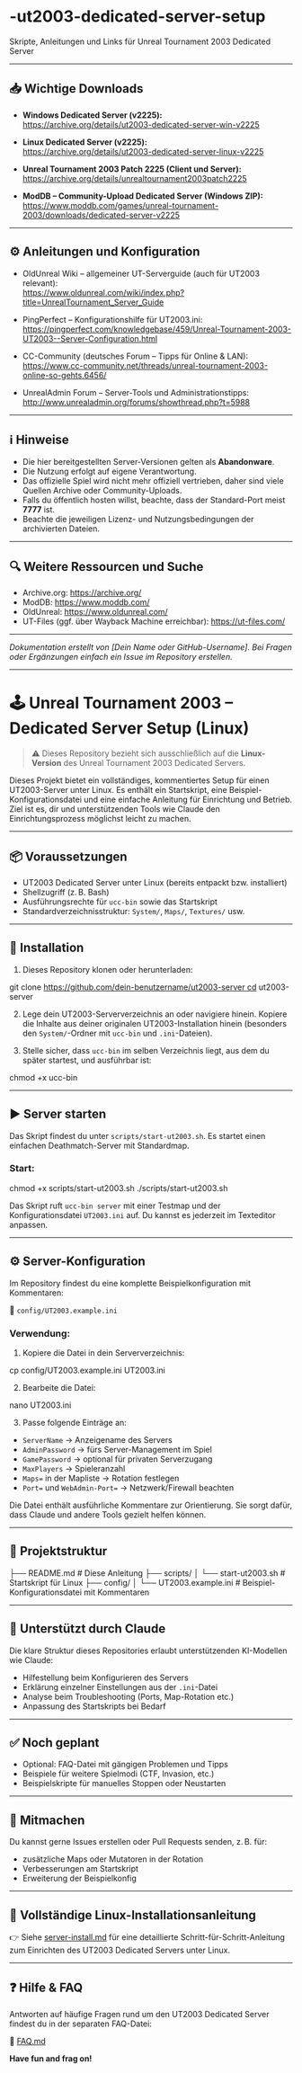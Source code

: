 # -ut2003-dedicated-server-setup
Skripte, Anleitungen und Links für Unreal Tournament 2003 Dedicated Server

---

## 📥 Wichtige Downloads

- **Windows Dedicated Server (v2225):**  
  https://archive.org/details/ut2003-dedicated-server-win-v2225

- **Linux Dedicated Server (v2225):**  
  https://archive.org/details/ut2003-dedicated-server-linux-v2225

- **Unreal Tournament 2003 Patch 2225 (Client und Server):**  
  https://archive.org/details/unrealtournament2003patch2225

- **ModDB – Community-Upload Dedicated Server (Windows ZIP):**  
  https://www.moddb.com/games/unreal-tournament-2003/downloads/dedicated-server-v2225

---

## ⚙️ Anleitungen und Konfiguration

- OldUnreal Wiki – allgemeiner UT-Serverguide (auch für UT2003 relevant):  
  https://www.oldunreal.com/wiki/index.php?title=UnrealTournament_Server_Guide

- PingPerfect – Konfigurationshilfe für UT2003.ini:  
  https://pingperfect.com/knowledgebase/459/Unreal-Tournament-2003-UT2003--Server-Configuration.html

- CC-Community (deutsches Forum – Tipps für Online & LAN):  
  https://www.cc-community.net/threads/unreal-tournament-2003-online-so-gehts.6456/

- UnrealAdmin Forum – Server-Tools und Administrationstipps:  
  http://www.unrealadmin.org/forums/showthread.php?t=5988

---

## ℹ️ Hinweise

- Die hier bereitgestellten Server-Versionen gelten als **Abandonware**.
- Die Nutzung erfolgt auf eigene Verantwortung.
- Das offizielle Spiel wird nicht mehr offiziell vertrieben, daher sind viele Quellen Archive oder Community-Uploads.
- Falls du öffentlich hosten willst, beachte, dass der Standard-Port meist **7777** ist.
- Beachte die jeweiligen Lizenz- und Nutzungsbedingungen der archivierten Dateien.

---

## 🔍 Weitere Ressourcen und Suche

- Archive.org: https://archive.org/
- ModDB: https://www.moddb.com/
- OldUnreal: https://www.oldunreal.com/
- UT-Files (ggf. über Wayback Machine erreichbar): https://ut-files.com/

---

*Dokumentation erstellt von [Dein Name oder GitHub-Username].*
*Bei Fragen oder Ergänzungen einfach ein Issue im Repository erstellen.*


---

# 🕹️ Unreal Tournament 2003 – Dedicated Server Setup (Linux)

> ⚠️ Dieses Repository bezieht sich ausschließlich auf die **Linux-Version** des Unreal Tournament 2003 Dedicated Servers.

Dieses Projekt bietet ein vollständiges, kommentiertes Setup für einen UT2003-Server unter Linux. Es enthält ein Startskript, eine Beispiel-Konfigurationsdatei und eine einfache Anleitung für Einrichtung und Betrieb. Ziel ist es, dir und unterstützenden Tools wie Claude den Einrichtungsprozess möglichst leicht zu machen.

---

## 📦 Voraussetzungen

- UT2003 Dedicated Server unter Linux (bereits entpackt bzw. installiert)
- Shellzugriff (z. B. Bash)
- Ausführungsrechte für `ucc-bin` sowie das Startskript
- Standardverzeichnisstruktur: `System/`, `Maps/`, `Textures/` usw.

---

## 🚀 Installation

1. Dieses Repository klonen oder herunterladen:

git clone https://github.com/dein-benutzername/ut2003-server cd ut2003-server



2. Lege dein UT2003-Serververzeichnis an oder navigiere hinein. Kopiere die Inhalte aus deiner originalen UT2003-Installation hinein (besonders den `System/`-Ordner mit `ucc-bin` und `.ini`-Dateien).

3. Stelle sicher, dass `ucc-bin` im selben Verzeichnis liegt, aus dem du später startest, und ausführbar ist:

chmod +x ucc-bin


---

## ▶️ Server starten

Das Skript findest du unter `scripts/start-ut2003.sh`. Es startet einen einfachen Deathmatch-Server mit Standardmap.

### Start:

chmod +x scripts/start-ut2003.sh ./scripts/start-ut2003.sh


Das Skript ruft `ucc-bin server` mit einer Testmap und der Konfigurationsdatei `UT2003.ini` auf. Du kannst es jederzeit im Texteditor anpassen.

---

## ⚙️ Server-Konfiguration

Im Repository findest du eine komplette Beispielkonfiguration mit Kommentaren:

🔧 `config/UT2003.example.ini`

### Verwendung:

1. Kopiere die Datei in dein Serververzeichnis:

cp config/UT2003.example.ini UT2003.ini


2. Bearbeite die Datei:

nano UT2003.ini


3. Passe folgende Einträge an:
- `ServerName` → Anzeigename des Servers
- `AdminPassword` → fürs Server-Management im Spiel
- `GamePassword` → optional für privaten Serverzugang
- `MaxPlayers` → Spieleranzahl
- `Maps=` in der Mapliste → Rotation festlegen
- `Port=` und `WebAdmin-Port=` → Netzwerk/Firewall beachten

Die Datei enthält ausführliche Kommentare zur Orientierung. Sie sorgt dafür, dass Claude und andere Tools gezielt helfen können.

---

## 📁 Projektstruktur

├── README.md                     # Diese Anleitung ├── scripts/ │   └── start-ut2003.sh           # Startskript für Linux ├── config/ │   └── UT2003.example.ini        # Beispiel-Konfigurationsdatei mit Kommentaren


---

## 🧠 Unterstützt durch Claude

Die klare Struktur dieses Repositories erlaubt unterstützenden KI-Modellen wie Claude:

- Hilfestellung beim Konfigurieren des Servers
- Erklärung einzelner Einstellungen aus der `.ini`-Datei
- Analyse beim Troubleshooting (Ports, Map-Rotation etc.)
- Anpassung des Startskripts bei Bedarf

---

## ✅ Noch geplant

- Optional: FAQ-Datei mit gängigen Problemen und Tipps
- Beispiele für weitere Spielmodi (CTF, Invasion, etc.)
- Beispielskripte für manuelles Stoppen oder Neustarten

---

## 💬 Mitmachen

Du kannst gerne Issues erstellen oder Pull Requests senden, z. B. für:

- zusätzliche Maps oder Mutatoren in der Rotation
- Verbesserungen am Startskript
- Erweiterung der Beispielkonfig

---

## 🔧 Vollständige Linux-Installationsanleitung

👉 Siehe [server-install.md](server-install.md) für eine detaillierte Schritt-für-Schritt-Anleitung zum Einrichten des UT2003 Dedicated Servers unter Linux.


---

## ❓ Hilfe & FAQ

Antworten auf häufige Fragen rund um den UT2003 Dedicated Server findest du in der separaten FAQ-Datei:

📄 [FAQ.md](FAQ.md)



**Have fun and frag on!**

